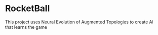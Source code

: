 # RocketBall
This project uses Neural Evolution of Augmented Topologies to create AI that learns the game
